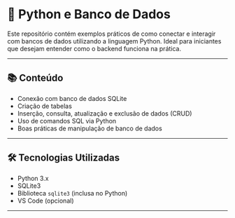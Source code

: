 # 🐍 Python e Banco de Dados

Este repositório contém exemplos práticos de como conectar e interagir com bancos de dados utilizando a linguagem Python. Ideal para iniciantes que desejam entender como o backend funciona na prática.

---

## 📚 Conteúdo

- Conexão com banco de dados SQLite
- Criação de tabelas
- Inserção, consulta, atualização e exclusão de dados (CRUD)
- Uso de comandos SQL via Python
- Boas práticas de manipulação de banco de dados

---

## 🛠️ Tecnologias Utilizadas

- Python 3.x
- SQLite3
- Biblioteca `sqlite3` (inclusa no Python)
- VS Code (opcional)

---
